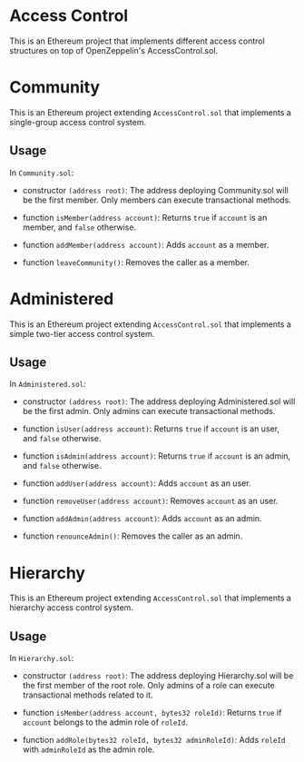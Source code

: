 # Access Control

This is an Ethereum project that implements different access control structures on top of OpenZeppelin's AccessControl.sol.


# Community

This is an Ethereum project extending `AccessControl.sol` that implements a single-group access control system.

## Usage

In `Community.sol`:

* constructor `(address root)`: The address deploying Community.sol will be the first member. Only members can execute transactional methods.

* function `isMember(address account)`: Returns `true` if `account` is an member, and `false` otherwise.
* function `addMember(address account)`: Adds `account` as a member.
* function `leaveCommunity()`: Removes the caller as a member.


# Administered

This is an Ethereum project extending `AccessControl.sol` that implements a simple two-tier access control system.

## Usage

In `Administered.sol`:

* constructor `(address root)`: The address deploying Administered.sol will be the first admin. Only admins can execute transactional methods.

* function `isUser(address account)`: Returns `true` if `account` is an user, and `false` otherwise.
* function `isAdmin(address account)`: Returns `true` if `account` is an admin, and `false` otherwise.
* function `addUser(address account)`: Adds `account` as an user.
* function `removeUser(address account)`: Removes `account` as an user.
* function `addAdmin(address account)`: Adds `account` as an admin.
* function `renounceAdmin()`: Removes the caller as an admin.


# Hierarchy

This is an Ethereum project extending `AccessControl.sol` that implements a hierarchy access control system.

## Usage

In `Hierarchy.sol`:

* constructor `(address root)`: The address deploying Hierarchy.sol will be the first member of the root role. Only admins of a role can execute transactional methods related to it.

* function `isMember(address account, bytes32 roleId)`: Returns `true` if `account` belongs to the admin role of `roleId`.
* function `addRole(bytes32 roleId, bytes32 adminRoleId)`: Adds `roleId` with `adminRoleId` as the admin role.
